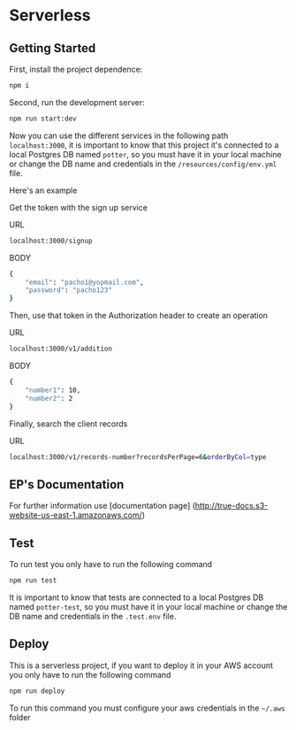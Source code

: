 # Serverless

## Getting Started

First, install the project dependence:

```bash
npm i
```

Second, run the development server:

```bash
npm run start:dev
```

Now you can use the different services in the following path `localhost:3000`, it is important to know that this project it's connected to a local Postgres DB named `potter`, so you must have it in your local machine or change the DB name and credentials in the `/resources/config/env.yml` file.

Here's an example

Get the token with the sign up service

URL
```bash
localhost:3000/signup
```
BODY
```bash
{
	"email": "pacho1@yopmail.com",
	"password": "pacho123"
}
```

Then, use that token in the Authorization header to create an operation

URL
```bash
localhost:3000/v1/addition
```
BODY
```bash
{
    "number1": 10,
    "number2": 2
}
```

Finally, search the client records

URL
```bash
localhost:3000/v1/records-number?recordsPerPage=6&orderByCol=type
```

## EP's Documentation

For further information use [documentation page] (http://true-docs.s3-website-us-east-1.amazonaws.com/)

## Test

To run test you only have to run the following command

```bash
npm run test
```

It is important to know that tests are connected to a local Postgres DB named `potter-test`, so you must have it in your local machine or change the DB name and credentials in the `.test.env` file.


## Deploy

This is a serverless project, if you want to deploy it in your AWS account you only have to run the following command

```bash
npm run deploy
```

To run this command you must configure your aws credentials in the `~/.aws` folder